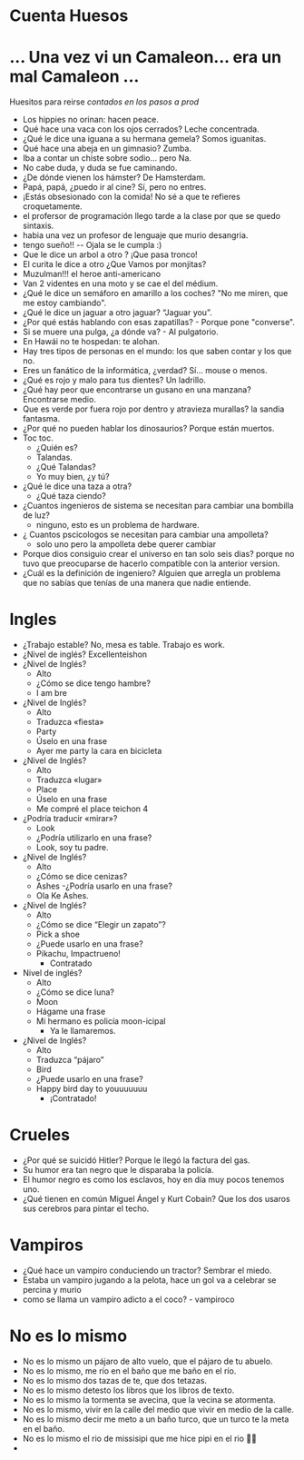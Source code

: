 # Cuenta Huesos
# ... Una vez vi un Camaleon... era un mal Camaleon ...

Huesitos para reirse *contados en los pasos a prod* 

- Los hippies no orinan: hacen peace.
- Qué hace una vaca con los ojos cerrados? Leche concentrada.
- ¿Qué le dice una iguana a su hermana gemela? Somos iguanitas.
- Qué hace una abeja en un gimnasio? Zumba.
- Iba a contar un chiste sobre sodio... pero Na.
- No cabe duda, y duda se fue caminando.
- ¿De dónde vienen los hámster? De Hamsterdam.
- Papá, papá, ¿puedo ir al cine? Sí, pero no entres.
- ¡Estás obsesionado con la comida! No sé a que te refieres croquetamente.
- el profersor de programación llego tarde a la clase por que se quedo sintaxis.
- habia una vez un profesor de lenguaje que murio desangria.
- tengo sueño!! -- Ojala se le cumpla :) 
- Que le dice un arbol a otro ? ¡Que pasa tronco!
- El curita le dice a otro ¿Que Vamos por monjitas?
- Muzulman!!! el heroe anti-americano
- Van 2 videntes en una moto y se cae el del médium.
- ¿Qué le dice un semáforo en amarillo a los coches? "No me miren, que me estoy cambiando".
- ¿Qué le dice un jaguar a otro jaguar? “Jaguar you”.
- ¿Por qué estás hablando con esas zapatillas? - Porque pone "converse".
- Si se muere una pulga, ¿a dónde va? - Al pulgatorio.
- En Hawái no te hospedan: te alohan.
- Hay tres tipos de personas en el mundo: los que saben contar y los que no.
- Eres un fanático de la informática, ¿verdad?  Sí... mouse o menos.
- ¿Qué es rojo y malo para tus dientes? Un ladrillo.
- ¿Qué hay peor que encontrarse un gusano en una manzana? Encontrarse medio.
- Que es verde por fuera rojo por dentro y atravieza murallas? la sandia fantasma.
- ¿Por qué no pueden hablar los dinosaurios? Porque están muertos.
- Toc toc.
  - ¿Quién es?
  - Talandas.
  - ¿Qué Talandas?
  - Yo muy bien, ¿y tú?
- ¿Qué le dice una taza a otra?
  - ¿Qué taza ciendo?
- ¿Cuantos ingenieros de sistema se necesitan para cambiar una bombilla de luz?
  - ninguno, esto es un problema de hardware.
- ¿ Cuantos pscicologos se necesitan para cambiar una ampolleta?
  - solo uno pero la ampolleta debe querer cambiar
- Porque dios consiguio crear el universo en tan solo seis dias? porque no tuvo que preocuparse de hacerlo compatible con la anterior version.
- ¿Cuál es la definición de ingeniero? Alguien que arregla un problema que no sabías que tenías de una manera que nadie entiende.
# Ingles

- ¿Trabajo estable? No, mesa es table. Trabajo es work.
- ¿Nivel de inglés? Excellenteishon
- ¿Nivel de Inglés?
  - Alto
  - ¿Cómo se dice tengo hambre?
  - I am bre
- ¿Nivel de Inglés?
  - Alto
  - Traduzca «fiesta»
  - Party
  - Úselo en una frase
  - Ayer me party la cara en bicicleta
- ¿Nivel de Inglés?
  - Alto
  - Traduzca «lugar»
  - Place
  - Úselo en una frase
  - Me compré el place teichon 4
- ¿Podría traducir «mirar»?
  - Look
  - ¿Podría utilizarlo en una frase?
  - Look, soy tu padre.
- ¿Nivel de Inglés?
  - Alto
  - ¿Cómo se dice cenizas?
  - Ashes
  -¿Podría usarlo en una frase?
  - Ola Ke Ashes.
- ¿Nivel de Inglés?
  - Alto
  - ¿Cómo se dice “Elegir un zapato”?
  - Pick a shoe
  - ¿Puede usarlo en una frase?
  - Pikachu, Impactrueno!
    - Contratado
- Nivel de inglés?
  - Alto
  - ¿Cómo se dice luna?
  - Moon
  - Hágame una frase
  - Mi hermano es policía moon-icipal
    - Ya le llamaremos.
- ¿Nivel de Inglés?
  - Alto
  - Traduzca “pájaro”
  - Bird
  - ¿Puede usarlo en una frase?
  - Happy bird day to youuuuuuu
    - ¡Contratado!
# Crueles

- ¿Por qué se suicidó Hitler? Porque le llegó la factura del gas.
- Su humor era tan negro que le disparaba la policía.
- El humor negro es como los esclavos, hoy en día muy pocos tenemos uno.
- ¿Qué tienen en común Miguel Ángel y Kurt Cobain? Que los dos usaros sus cerebros para pintar el techo.

# Vampiros

- ¿Qué hace un vampiro conduciendo un tractor? Sembrar el miedo.
- Estaba un vampiro jugando a la pelota, hace un gol va a celebrar se percina y murio
- como se llama un vampiro adicto a el coco? - vampiroco
#  No es lo mismo
- No es lo mismo un pájaro de alto vuelo, que el pájaro de tu abuelo.
- No es lo mismo, me río en el baño que me baño en el río.
- No es lo mismo dos tazas de te, que dos tetazas.
- No es lo mismo detesto los libros que los libros de texto.
- No es lo mismo la tormenta se avecina, que la vecina se atormenta.
- No es lo mismo, vivir en la calle del medio que vivir en medio de la calle.
- No es lo mismo decir me meto a un baño turco, que un turco te la meta en el baño.
- No es lo mismo el rio de missisipi que me hice pipi en el rio :man_playing_water_polo:
- 
 